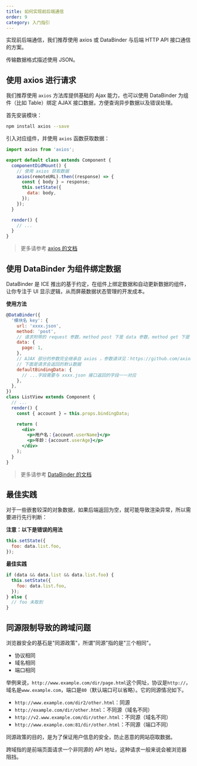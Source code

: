 ```yaml
---
title: 如何实现前后端通信
order: 9
category: 入门指引
---
```


实现前后端通信，我们推荐使用 axios 或 DataBinder 与后端 HTTP API 接口通信的方案。

传输数据格式描述使用 JSON。

## 使用 axios 进行请求

我们推荐使用 `axios` 方法库提供基础的 Ajax 能力，也可以使用 DataBinder 为组件（比如 Table）绑定 AJAX 接口数据，方便查询异步数据以及错误处理。

首先安装模块：

```bash
npm install axios --save
```

引入对应组件，并使用 `axios` 函数获取数据：

```jsx
import axios from 'axios';

export default class extends Component {
  componentDidMount() {
    // 使用 axios 获取数据
    axios(remoteURL).then((response) => {
      const { body } = response;
      this.setState({
        data: body,
      });
    });
  }

  render() {
    // ...
  }
}
```

> 更多请参考 [axios 的文档](https://github.com/axios/axios)

## 使用 DataBinder 为组件绑定数据

DataBinder 是 ICE 推出的基于约定，在组件上绑定数据和自动更新数据的组件，让你专注于 UI 显示逻辑，从而屏蔽数据状态管理的开发成本。

**使用方法**

```jsx
@DataBinder({
  '模块名 key': {
    url: 'xxxx.json',
    method: 'post',
    // 请求附带的 request 参数，method post 下是 data 参数，method get 下是 params
    data: {
      page: 1,
    },
    // AJAX 部分的参数完全继承自 axios ，参数请详见：https://github.com/axios/axios
    // 下面是请求会返回的默认数据
    defaultBindingData: {
      // ...字段需要与 xxxx.json 接口返回的字段一一对应
    },
  },
})
class ListView extends Component {
  // ...
  render() {
    const { account } = this.props.bindingData;

    return (
      <div>
        <p>用户名：{account.userName}</p>
        <p>年龄：{account.userAge}</p>
      </div>
    );
  }
}
```

> 更多请参考 [DataBinder 的文档](#/component/databinder)

## 最佳实践

对于一些嵌套较深的对象数据，如果后端返回为空，就可能导致渲染异常，所以需要进行先行判断：

**注意：以下是错误的用法**

```js
this.setState({
  foo: data.list.foo,
});
```

**最佳实践**

```js
if (data && data.list && data.list.foo) {
  this.setState({
    foo: data.list.foo,
  });
} else {
  // foo 未取到
}
```

## 同源限制导致的跨域问题

浏览器安全的基石是"同源政策"，所谓"同源"指的是"三个相同"。

* 协议相同
* 域名相同
* 端口相同

举例来说，`http://www.example.com/dir/page.html`这个网址，协议是`http://`，域名是`www.example.com`，端口是`80`（默认端口可以省略）。它的同源情况如下。

* `http://www.example.com/dir2/other.html`：同源
* `http://example.com/dir/other.html`：不同源（域名不同）
* `http://v2.www.example.com/dir/other.html`：不同源（域名不同）
* `http://www.example.com:81/dir/other.html`：不同源（端口不同）

同源政策的目的，是为了保证用户信息的安全，防止恶意的网站窃取数据。

跨域指的是前端页面请求一个非同源的 API 地址，这种请求一般来说会被浏览器阻挡。
